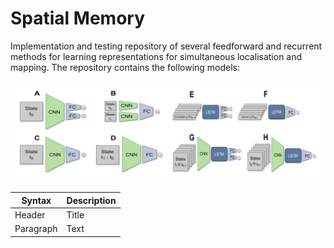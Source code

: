 # Spatial Memory

Implementation and testing repository of several feedforward and recurrent methods for learning representations for simultaneous localisation and mapping. The repository contains the following models:

![models](img/models.png "Models")

| Syntax      | Description |
| ----------- | ----------- |
| Header      | Title       |
| Paragraph   | Text        |
